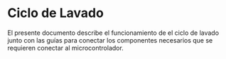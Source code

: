 # Ciclo de Lavado

El presente documento describe el funcionamiento de el ciclo de lavado junto con las guías para conectar los componentes necesarios que se requieren conectar al microcontrolador.


